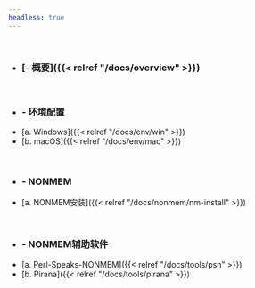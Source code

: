 ```yaml
---
headless: true
---
```

<br />

- ### [- 概要]({{< relref "/docs/overview" >}})
<br />

- ### **- 环境配置**
- [a. Windows]({{< relref "/docs/env/win" >}})
- [b. macOS]({{< relref "/docs/env/mac" >}})
<br />

- ### **- NONMEM**
- [a. NONMEM安装]({{< relref "/docs/nonmem/nm-install" >}})
<br />

- ### **- NONMEM辅助软件**
- [a. Perl-Speaks-NONMEM]({{< relref "/docs/tools/psn" >}})
- [b. Pirana]({{< relref "/docs/tools/pirana" >}})
<br />

<!-- - [Buttons]({{< relref "/docs/tools/buttons" >}})
- [Columns]({{< relref "/docs/tools/columns" >}})
- [Expand]({{< relref "/docs/tools/expand" >}})
- [Hints]({{< relref "/docs/tools/hints" >}})
- [Katex]({{< relref "/docs/tools/katex" >}})
- [Mermaid]({{< relref "/docs/tools/mermaid" >}})
- [Tabs]({{< relref "/docs/tools/tabs" >}}) -->
<br />
